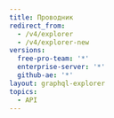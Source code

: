 ```yaml
---
title: Проводник
redirect_from:
  - /v4/explorer
  - /v4/explorer-new
versions:
  free-pro-team: '*'
  enterprise-server: '*'
  github-ae: '*'
layout: graphql-explorer
topics:
  - API
---
```


